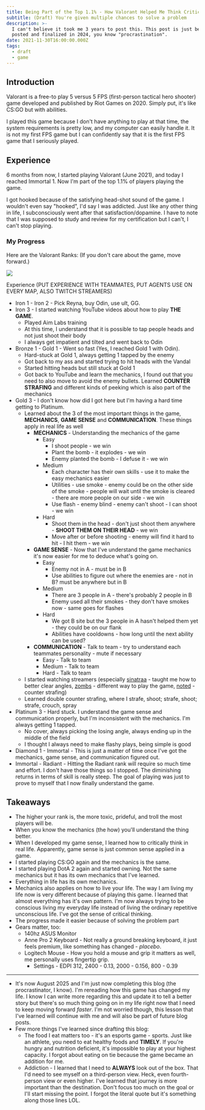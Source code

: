 ```yaml
---
title: Being Part of the Top 1.1% - How Valorant Helped Me Think Critically
subtitle: (Draft) You're given multiple chances to solve a problem
description: >-
  I can't believe it took me 3 years to post this. This post is just being
  posted and finalized in 2024, you know "procrastination".
date: 2021-11-30T16:00:00.000Z
tags:
  - draft
  - game
---
```


## Introduction

Valorant is a free-to play 5 versus 5 FPS (first-person tactical hero shooter) game developed and published by Riot Games on 2020. Simply put, it's like CS:GO but with abilities.

I played this game because I don't have anything to play at that time, the system requirements is pretty low, and my computer can easily handle it. It is not my first FPS game but I can confidently say that it is the first FPS game that I seriously played.

## Experience

6 months from now, I started playing Valorant (June 2021), and today I reached Immortal 1. Now I'm part of the top 1.1% of players playing the game.

I got hooked because of the satisfying head-shot sound of the game. I wouldn't even say "hooked", I'd say I was addicted. Just like any other thing in life, I subconsciously went after that satisfaction/dopamine. I have to note that I was supposed to study and review for my certification but I can't, I can't stop playing.

### My Progress

Here are the Valorant Ranks: (If you don't care about the game, move forward.)

![](https://hypernia.com/wp-content/uploads/2023/08/Valorant-competitive-ranks.png)

Experience (PUT EXPERIENCE WITH TEAMMATES, PUT AGENTS USE ON EVERY MAP, ALSO TWITCH STREAMERS)

* Iron 1 - Iron 2 -  Pick Reyna, buy Odin, use ult, GG.
* Iron 3 - I started watching YouTube videos about how to play **THE GAME**.
  * Played Aim Labs training
  * At this time, I understand that it is possible to tap people heads and not just shoot their body
  * I always get impatient and tilted and went back to Odin
* Bronze 1 - Gold 1 - Went so fast (Yes, I reached Gold 1 with Odin).
  * Hard-stuck at Gold 1, always getting 1 tapped by the enemy
  * Got back to my ass and started trying to hit heads with the Vandal
  * Started hitting heads but still stuck at Gold 1
  * Got back to YouTube and learn the mechanics, I found out that you need to also move to avoid the enemy bullets. Learned **COUNTER STRAFING** and different kinds of peeking which is also part of the mechanics
* Gold 3 - I don't know how did I got here but I'm having a hard time getting to Platinum.
  * Learned about the 3 of the most important things in the game, **MECHANICS**, **GAME SENSE** and **COMMUNICATION**. These things apply in real life as well
    * **MECHANICS** - Understanding the mechanics of the game
      * Easy
        * I shoot people - we win
        * Plant the bomb - it explodes - we win
        * Enemy planted the bomb - I defuse it - we win
      * Medium
        * Each character has their own skills - use it to make the easy mechanics easier
        * Utilities - use smoke - enemy could be on the other side of the smoke - people will wait until the smoke is cleared - there are more people on our side - we win
        * Use flash - enemy blind - enemy can't shoot - I can shoot - we win
      * Hard
        * Shoot them in the head - don't just shoot them anywhere - **SHOOT THEM ON THEIR HEAD** - we win
        * Move after or before shooting - enemy will find it hard to hit - I hit them - we win
    * **GAME SENSE** - Now that I've understand the game mechanics it's now easier for me to deduce what's going on.
      * Easy
        * Enemy not in A - must be in B
        * Use abilities to figure out where the enemies are - not in B? must be anywhere but in B
      * Medium
        * There are 3 people in A - there's probably 2 people in B
        * Enemy used all their smokes - they don't have smokes now - same goes for flashes
      * Hard
        * We got B site but the 3 people in A hasn't helped them yet - they could be on our flank
        * Abilities have cooldowns - how long until the next ability can be used?
    * **COMMUNICATION** - Talk to team - try to understand each teammates personality - mute if necessary
      * Easy - Talk to team
      * Medium - Talk to team
      * Hard - Talk to team
  * I started watching streamers (especially [sinatraa](https://www.twitch.tv/sinatraa) - taught me how to better clear angles, [zombs](https://www.twitch.tv/zombs) - different way to play the game, [noted](https://www.youtube.com/@noted) - counter strafing)
  * Learned double counter strafing, where I strafe, shoot; strafe, shoot; strafe, crouch, spray
* Platinum 3 - Hard stuck. I understand the game sense and communication properly, but I'm inconsistent with the mechanics. I'm always getting 1 tapped.
  * No cover, always picking the losing angle, always ending up in the middle of the field
  * I thought I always need to make flashy plays, being simple is good
* Diamond 1 - Immortal - This is just a matter of time once I've got the mechanics, game sense, and communication figured out.
* Immortal - Radiant - Hitting the Radiant rank will require so much time and effort. I don't have those things so I stopped. The diminishing returns in terms of skill is really steep. The goal of playing was just to prove to myself that I now finally understand the game.

## Takeaways

* The higher your rank is, the more toxic, prideful, and troll the most players will be.
* When you know the mechanics (the how) you'll understand the thing better.
* When I developed my game sense, I learned how to critically think in real life. Apparently, game sense is just common sense applied in a game.
* I started playing CS:GO again and the mechanics is the same.
* I started playing DotA 2 again and started owning. Not the same mechanics but it has its own mechanics that I've learned.
* Everything in life has its own mechanics.
* Mechanics also applies on how to live your life. The way I am living my life now is very different because of playing this game. I learned that almost everything has it's own pattern. I'm now always trying to be conscious living my everyday life instead of living the ordinary repetitive unconscious life. I've got the sense of critical thinking.
* The progress made it easier because of solving the problem part
* Gears matter, too:
  * 140hz ASUS Monitor
  * Anne Pro 2 Keyboard - Not really a ground breaking keyboard, it just feels premium, like something has changed - *placebo*.
  * Logitech Mouse - How you hold a mouse and grip it matters as well, me personally uses fingertip grip.
    * Settings - EDPI 312, 2400 - 0.13, 2000 - 0.156, 800 - 0.39

***

* It's now August 2025 and I'm just now completing this blog (the procrastinator, I know). I'm rereading how this game has changed my life. I know I can write more regarding this and update it to tell a better story but there's so much thing going on in my life right now that I need to keep moving forward *faster*. I'm not worried though, this lesson that I've learned will continue with me and will also be part of future blog posts. 
* Few more things I've learned since drafting this blog:
  * The food I eat matters too - it's an esports game - sports. Just like an athlete, you need to eat healthy foods and **TIMELY**. If you're hungry and nutrition deficient, it's impossible to play at your highest capacity. I forgot about eating on tie because the game became an addition for me.
  * Addiction - I learned that I need to **ALWAYS** look out of the box. That I'd need to see myself on a third-person view. Heck, even fourth-person view or even higher. I've learned that journey is more important than the destination. Don't focus too much on the goal or I'll start missing the point. I forgot the literal quote but it's something along those lines LOL.
